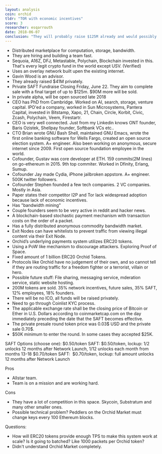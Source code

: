 ```yaml
---
layout: analysis
coin: orchid
tldr: "TOR with economic incentives"
score: 3
researcher: esqarrouth
date: 2018-06-07
conclusion: "They will probably raise $125M already and would possibly be too overvalued. But they might not reach the higher limit because no one is working on marketing this coin. This is an insta top 50 coin which can bring market cap to $350M. Easily 3x with high possibility of going top 10 ($4B), which means 25x realistic upside. Not the best investment but less risky. Any amount invested is locked up for at least 1 year."
---
```


- Distributed marketplace for computation, storage, bandwidth.
- They are hiring and building a team fast.
- Sequoia, A16Z, DFJ, Metastable, Polychain, Blockchain invested in this. That's every legit crypto fund in the world except USV. (Verified)
- Uses an overlay network built upen the existing internet.
- Gavin Wood is an advisor.
- They already raised $41M privately.
- Private SAFT Fundraise Closing Friday, June 22. They aim to complete sale with a final target of up to $125m. $90M more will be sold.
- In private alpha, will be open sourced late 2018
- CEO has PhD from Cambridge. Worked on AI, search, storage, venture capital. IPO'ed a company, worked in Sun Microsystems, Pantera Capital, invested in Bitstamp, Xapo, 21, Chain, Circle, Korbit, Civic, Zcash, Polychain, Veem, Firestartr.
- CEO is very well connected. Just from my Linkedin knows ONT founder, Baris Ozistek, Shellpay founder, Softbank VCs etc..
- CTO Brian wrote GNU Bash Shell, maintained GNU Emacs, wrote the first online banking software for Wells Fargo, created an open source election system. A+ engineer. Also been working on anonymous, secure internet since 2009. First open source foundation employee in the world.
- Cofounder, Gustav was core developer at ETH. 159 commits(2M lines) on go-ethereum in 2015. 9th top commiter. Worked in Dfinity, Erlang, Sumup.
- Cofounder Jay made Cydia, iPhone jailbroken appstore. A+ engineer. 500K twitter followers.
- Cofounder Stephen founded a few tech companies. 2 VC companies. Mostly in Asia.
- Paper states their competitor I2P and Tor lack widespread adoption because lack of economic incentives.
- Has "bandwidth mining"
- Couple founders seem to be very active in reddit and hacker news.
- A blockchain-based stochastic payment mechanism with transaction costs on the order of a packet.
- Has a fully distributed anonymous commodity bandwidth market.
- Exit Nodes can have whitelists to prevent traffic from viewing illegal content via their Exit Node.
- Orchid’s underlying payments system utilizes ERC20 tokens.
- Using a PoW like mechanism to discourage attackers. Exploring Proof of Space.
- Fixed amount of 1 billion ERC20 Orchid Tokens.
- Protocols like Orchid have no judgement of their own, and so cannot tell if they are routing traffic for a freedom fighter or a terrorist, villain or hero.
- Possible future stuff: File sharing, messaging service, mderation service, static website hosting.
- 200M tokens are sold. 35% network incentives, future sales, 35% SAFT, 12% employees, 18% founders.
- There will be no ICO, all funds will be raised privately.
- Need to go through Coinlist KYC process.
- The applicable exchange rate shall be the closing price of Bitcoin or Ether in U.S. Dollars according to coinmarketcap.com on the day immediately preceding the date that the SAFT becomes effective.
- The private presale round token price was 0.03$ USD and the private sale 0.70$.
- $50K minimum to enter the round. In some cases they accepted $25K.

SAFT Options (choose one):
$0.50/token SAFT: $0.50/token, lockup: 1/2 unlocks 12 months after Network Launch, 1/12 unlocks each month from months 13-18
$0.70/token SAFT:  $0.70/token, lockup: full amount unlocks 12 months after Network Launch

Pros

- Allstar team. 
- Team is on a mission and are working hard.

Cons

- They have a lot of competition in this space. Skycoin, Substratum and many other smaller ones. 
- Possible technical problem? Peddlers on the Orchid Market must change keys every 100 Ethereum blocks.

Questions:

- How will ERC20 tokens provide enough TPS to make this system work at scale? Is it going to batched? Like 1000 packets per Orchid token?
- Didn't understand Orchid Market completely.
